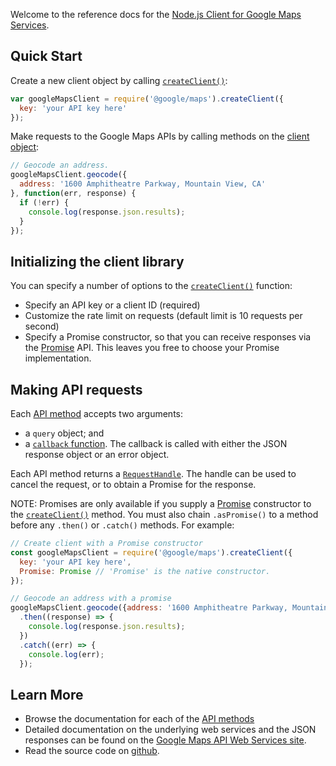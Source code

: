 Welcome to the reference docs for the [Node.js Client for Google Maps
Services](https://github.com/googlemaps/google-maps-services-js).


Quick Start
-----------

Create a new client object by calling
[`createClient()`](https://googlemaps.github.io/google-maps-services-js/docs/module-@google_maps.html#.createClient):

```js
var googleMapsClient = require('@google/maps').createClient({
  key: 'your API key here'
});
```

Make requests to the Google Maps APIs by calling methods on the
[client object](https://googlemaps.github.io/google-maps-services-js/docs/GoogleMapsClient.html):

```js
// Geocode an address.
googleMapsClient.geocode({
  address: '1600 Amphitheatre Parkway, Mountain View, CA'
}, function(err, response) {
  if (!err) {
    console.log(response.json.results);
  }
});
```


Initializing the client library
-------------------------------

You can specify a number of options to the
[`createClient()`](https://googlemaps.github.io/google-maps-services-js/docs/module-@google_maps.html#.createClient)
function:
* Specify an API key or a client ID (required)
* Customize the rate limit on requests (default limit is 10 requests per second)
* Specify a Promise constructor, so that you can receive responses via the
  [Promise](https://developer.mozilla.org/en-US/docs/Web/JavaScript/Reference/Global_Objects/Promise)
  API. This leaves you free to choose your Promise implementation.


Making API requests
-------------------

Each [API method](https://googlemaps.github.io/google-maps-services-js/docs/GoogleMapsClient.html) accepts two arguments:
* a `query` object; and
* a [`callback` function](https://googlemaps.github.io/google-maps-services-js/docs/ResponseCallback.html). The callback is called
  with either the JSON response object or an error object.

Each API method returns a [`RequestHandle`](https://googlemaps.github.io/google-maps-services-js/docs/RequestHandle.html). The handle can
be used to cancel the request, or to obtain a Promise for the response.

NOTE: Promises are only available if you supply a
[Promise](https://developer.mozilla.org/en-US/docs/Web/JavaScript/Reference/Global_Objects/Promise)
constructor to the [`createClient()`](https://googlemaps.github.io/google-maps-services-js/docs/module-@google_maps.html#.createClient) method. You must also chain `.asPromise()` to a method before any `.then()` or `.catch()` methods.
For example: 
```js
// Create client with a Promise constructor
const googleMapsClient = require('@google/maps').createClient({
  key: 'your API key here',
  Promise: Promise // 'Promise' is the native constructor.
});

// Geocode an address with a promise
googleMapsClient.geocode({address: '1600 Amphitheatre Parkway, Mountain View, CA'}).asPromise()
  .then((response) => {
    console.log(response.json.results);
  })
  .catch((err) => {
    console.log(err);
  });
 ```


Learn More
----------

* Browse the documentation for each of the
  [API methods](https://googlemaps.github.io/google-maps-services-js/docs/GoogleMapsClient.html)
* Detailed documentation on the underlying web services and the JSON responses can be found on the
  [Google Maps API Web Services site](https://developers.google.com/maps/apis-by-platform#web_service_apis).
* Read the source code on
  [github](https://github.com/googlemaps/google-maps-services-js).

